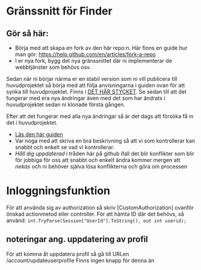 # Gränssnitt för Finder

## Gör så här:

- Börja med att skapa en fork av den här repo:n. Här finns en guide hur man gör: https://help.github.com/en/articles/fork-a-repo
- I er nya fork, bygg det nya gränssnittet där ni implementerar de webbtjänster som behövs osv.

Sedan när ni börjar närma er en stabil version som ni vill publicera till huvudprojektet så börja med att följa anvisningarna i guiden ovan för att synka till huvudprojektet. Finns i [DET HÄR STYCKET](https://help.github.com/en/articles/fork-a-repo#keep-your-fork-synced).
Se sedan till att det fungerar med era nya ändringar även med det som har ändrats i huvudprojektet sedan ni klonade första gången.

Efter att det fungerar med alla nya ändringar så är det dags att försöka få in det i huvudprojektet.

- [Läs den här guiden](https://help.github.com/en/articles/creating-a-pull-request-from-a-fork)
- Var noga med att skriva en bra beskrivning så att vi som kontrollerar kan snabbt och enkelt se vad vi kontrollerar.
- _Håll dig uppdaterad_ i tråden här på github ifall det blir konflikter som blir för jobbiga för oss att snabbt och enkelt ändra kommer mergen att _nekas_ och ni behöver själva lösa konflikterna och göra om processen


# Inloggningsfunktion
För att använda sig av authorization så skriv [CustomAuthorization] ovanför önskad actionmetod eller controller.
För att hämta ID där det behövs, så använd:
```int.TryParse(Session["UserId"].ToString(), out int userid);```

## noteringar ang. uppdatering av profil
För att komma åt uppdatera profil så gå till URLen /account/updateuserprofile
Finns ingen knapp för denna än



